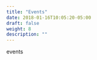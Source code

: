```yaml
---
title: "Events"
date: 2018-01-16T10:05:20-05:00
draft: false
weight: 8
description: ""
---
```


events